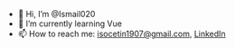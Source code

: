 - 👋 Hi, I’m @Ismail020
- 🌱 I’m currently learning Vue
- 📫 How to reach me: isocetin1907@gmail.com, [LinkedIn](https://www.linkedin.com/in/ismail-cetin-/)

<!---
Ismail020/Ismail020 is a ✨ special ✨ repository because its `README.md` (this file) appears on your GitHub profile.
You can click the Preview link to take a look at your changes.
--->

